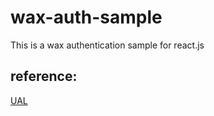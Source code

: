 # wax-auth-sample

This is a wax authentication sample for react.js

## reference:
[UAL](https://github.com/EOSIO/universal-authenticator-library)